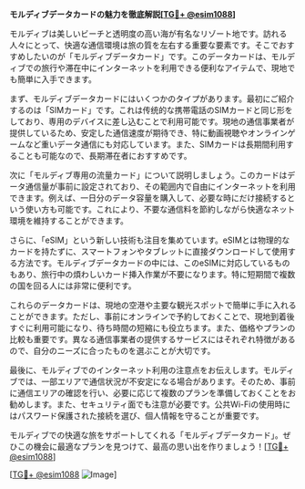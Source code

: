 **モルディブデータカードの魅力を徹底解説[[TG💪+ @esim1088](https://t.me/s/esim1088)]**

モルディブは美しいビーチと透明度の高い海が有名なリゾート地です。訪れる人々にとって、快適な通信環境は旅の質を左右する重要な要素です。そこでおすすめしたいのが「モルディブデータカード」です。このデータカードは、モルディブでの旅行や滞在中にインターネットを利用できる便利なアイテムで、現地でも簡単に入手できます。

まず、モルディブデータカードにはいくつかのタイプがあります。最初にご紹介するのは「SIMカード」です。これは传统的な携帯電話のSIMカードと同じ形をしており、専用のデバイスに差し込むことで利用可能です。現地の通信事業者が提供しているため、安定した通信速度が期待でき、特に動画視聴やオンラインゲームなど重いデータ通信にも対応しています。また、SIMカードは長期間利用することも可能なので、長期滞在者におすすめです。

次に「モルディブ専用の流量カード」について説明しましょう。このカードはデータ通信量が事前に設定されており、その範囲内で自由にインターネットを利用できます。例えば、一日分のデータ容量を購入して、必要な時にだけ接続するという使い方も可能です。これにより、不要な通信料を節約しながら快適なネット環境を維持することができます。

さらに、「eSIM」という新しい技術も注目を集めています。eSIMとは物理的なカードを持たずに、スマートフォンやタブレットに直接ダウンロードして使用する方法です。モルディブデータカードの中には、このeSIMに対応しているものもあり、旅行中の煩わしいカード挿入作業が不要になります。特に短期間で複数の国を回る人には非常に便利です。

これらのデータカードは、現地の空港や主要な観光スポットで簡単に手に入れることができます。ただし、事前にオンラインで予約しておくことで、現地到着後すぐに利用可能になり、待ち時間の短縮にも役立ちます。また、価格やプランの比較も重要です。異なる通信事業者の提供するサービスにはそれぞれ特徴があるので、自分のニーズに合ったものを選ぶことが大切です。

最後に、モルディブでのインターネット利用の注意点をお伝えします。モルディブでは、一部エリアで通信状況が不安定になる場合があります。そのため、事前に通信エリアの確認を行い、必要に応じて複数のプランを準備しておくことをお勧めします。また、セキュリティ面でも注意が必要です。公共Wi-Fiの使用時にはパスワード保護された接続を選び、個人情報を守ることが重要です。

モルディブでの快適な旅をサポートしてくれる「モルディブデータカード」。ぜひこの機会に最適なプランを見つけて、最高の思い出を作りましょう！[[TG💪+ @esim1088](https://t.me/s/esim1088)]

[[TG💪+ @esim1088](https://t.me/s/esim1088) ![Image](https://i.postimg.cc/Y0z9fWf4/image.png)]